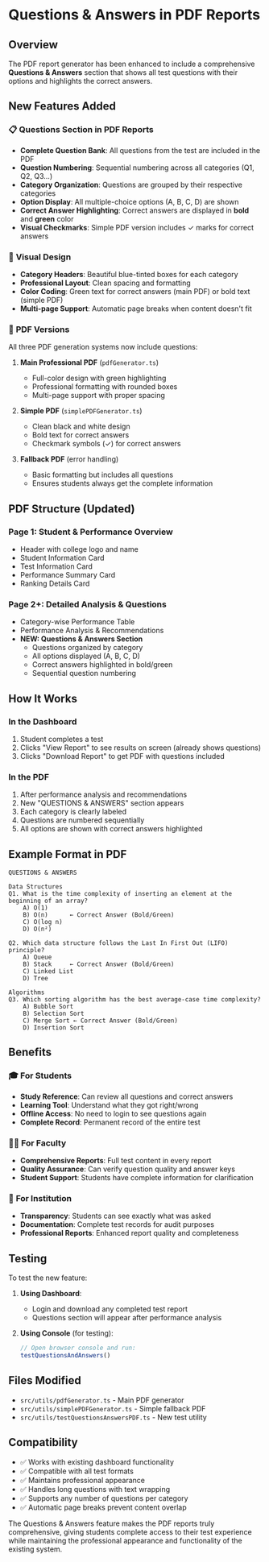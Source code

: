 # Questions & Answers in PDF Reports

## Overview
The PDF report generator has been enhanced to include a comprehensive **Questions & Answers** section that shows all test questions with their options and highlights the correct answers.

## New Features Added

### 📋 **Questions Section in PDF Reports**
- **Complete Question Bank**: All questions from the test are included in the PDF
- **Question Numbering**: Sequential numbering across all categories (Q1, Q2, Q3...)
- **Category Organization**: Questions are grouped by their respective categories
- **Option Display**: All multiple-choice options (A, B, C, D) are shown
- **Correct Answer Highlighting**: Correct answers are displayed in **bold** and **green** color
- **Visual Checkmarks**: Simple PDF version includes ✓ marks for correct answers

### 🎨 **Visual Design**
- **Category Headers**: Beautiful blue-tinted boxes for each category
- **Professional Layout**: Clean spacing and formatting
- **Color Coding**: Green text for correct answers (main PDF) or bold text (simple PDF)
- **Multi-page Support**: Automatic page breaks when content doesn't fit

### 📄 **PDF Versions**
All three PDF generation systems now include questions:

1. **Main Professional PDF** (`pdfGenerator.ts`)
   - Full-color design with green highlighting
   - Professional formatting with rounded boxes
   - Multi-page support with proper spacing

2. **Simple PDF** (`simplePDFGenerator.ts`)
   - Clean black and white design
   - Bold text for correct answers
   - Checkmark symbols (✓) for correct answers

3. **Fallback PDF** (error handling)
   - Basic formatting but includes all questions
   - Ensures students always get the complete information

## PDF Structure (Updated)

### Page 1: Student & Performance Overview
- Header with college logo and name
- Student Information Card
- Test Information Card  
- Performance Summary Card
- Ranking Details Card

### Page 2+: Detailed Analysis & Questions
- Category-wise Performance Table
- Performance Analysis & Recommendations
- **NEW: Questions & Answers Section**
  - Questions organized by category
  - All options displayed (A, B, C, D)
  - Correct answers highlighted in bold/green
  - Sequential question numbering

## How It Works

### In the Dashboard
1. Student completes a test
2. Clicks "View Report" to see results on screen (already shows questions)
3. Clicks "Download Report" to get PDF with questions included

### In the PDF
1. After performance analysis and recommendations
2. New "QUESTIONS & ANSWERS" section appears
3. Each category is clearly labeled
4. Questions are numbered sequentially
5. All options are shown with correct answers highlighted

## Example Format in PDF

```
QUESTIONS & ANSWERS

Data Structures
Q1. What is the time complexity of inserting an element at the beginning of an array?
    A) O(1)
    B) O(n)      ← Correct Answer (Bold/Green)
    C) O(log n)
    D) O(n²)

Q2. Which data structure follows the Last In First Out (LIFO) principle?
    A) Queue
    B) Stack     ← Correct Answer (Bold/Green)
    C) Linked List
    D) Tree

Algorithms
Q3. Which sorting algorithm has the best average-case time complexity?
    A) Bubble Sort
    B) Selection Sort
    C) Merge Sort ← Correct Answer (Bold/Green)
    D) Insertion Sort
```

## Benefits

### 🎓 **For Students**
- **Study Reference**: Can review all questions and correct answers
- **Learning Tool**: Understand what they got right/wrong
- **Offline Access**: No need to login to see questions again
- **Complete Record**: Permanent record of the entire test

### 👩‍🏫 **For Faculty**
- **Comprehensive Reports**: Full test content in every report
- **Quality Assurance**: Can verify question quality and answer keys
- **Student Support**: Students have complete information for clarification

### 🏫 **For Institution**
- **Transparency**: Students can see exactly what was asked
- **Documentation**: Complete test records for audit purposes
- **Professional Reports**: Enhanced report quality and completeness

## Testing

To test the new feature:

1. **Using Dashboard**: 
   - Login and download any completed test report
   - Questions section will appear after performance analysis

2. **Using Console** (for testing):
   ```javascript
   // Open browser console and run:
   testQuestionsAndAnswers()
   ```

## Files Modified

- `src/utils/pdfGenerator.ts` - Main PDF generator
- `src/utils/simplePDFGenerator.ts` - Simple fallback PDF
- `src/utils/testQuestionsAnswersPDF.ts` - New test utility

## Compatibility

- ✅ Works with existing dashboard functionality
- ✅ Compatible with all test formats
- ✅ Maintains professional appearance
- ✅ Handles long questions with text wrapping
- ✅ Supports any number of questions per category
- ✅ Automatic page breaks prevent content overlap

The Questions & Answers feature makes the PDF reports truly comprehensive, giving students complete access to their test experience while maintaining the professional appearance and functionality of the existing system.
